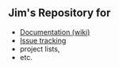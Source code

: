 ## Jim's Repository for 
* [Documentation (wiki)](https://github.com/nidak21/jakCentral/wiki)
* [Issue tracking](https://github.com/nidak21/jakCentral/issues)
* project lists, 
* etc.
